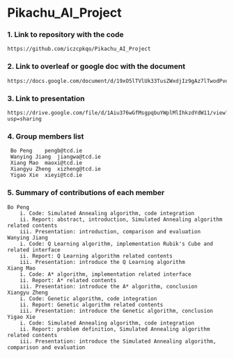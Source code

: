 # Pikachu_AI_Project
### 1. Link to repository with the code 
	https://github.com/iczcpkqo/Pikachu_AI_Project
### 2. Link to overleaf or google doc with the document
	https://docs.google.com/document/d/19xO5lTVlUk33TusZWxdjIz9gAz7lTwodPvd1QarVYHs
### 3. Link to presentation
	https://drive.google.com/file/d/1Aiu376wGfMsgpqbuYWplMlIhkzdYdW11/view?usp=sharing
### 4. Group members list
	 Bo Peng	pengb@tcd.ie
	 Wanying Jiang	jiangwa@tcd.ie
	 Xiang Mao	maoxi@tcd.ie
	 Xiangyu Zheng	xizheng@tcd.ie
	 Yigao Xie	xieyi@tcd.ie
### 5.  Summary of contributions of each member
	Bo Peng
		i. Code: Simulated Annealing algorithm, code integration
		ii. Report: abstract, introduction, Simulated Annealing algorithm related contents
		iii. Presentation: introduction, comparison and evaluation
	Wanying Jiang 
		i. Code: Q Learning algorithm, implementation Rubik's Cube and related interface
		ii. Report: Q Learning algorithm related contents
		iii. Presentation: introduce the Q Learning algorithm
	Xiang Mao
		i. Code: A* algorithm, implementation related interface
		ii. Report: A* related contents
		iii. Presentation: introduce the A* algorithm, conclusion
	Xiangyu Zheng
		i. Code: Genetic algorithm, code integration
		ii. Report: Genetic algorithm related contents
		iii. Presentation: introduce the Genetic algorithm, conclusion
	Yigao Xie
		i. Code: Simulated Annealing algorithm, code integration
		ii. Report: problem definition, Simulated Annealing algorithm related contents
		iii. Presentation: introduce the Simulated Annealing algorithm, comparison and evaluation
